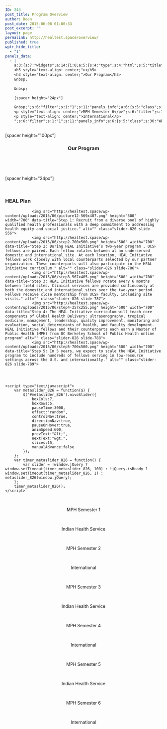 ```yaml
---
ID: 243
post_title: Program Overview
author: Deen
post_date: 2015-06-08 01:00:33
post_excerpt: ""
layout: page
permalink: http://healtest.space/overview/
published: true
wptr_hide_title:
  - "1"
panels_data:
  - |
    a:3:{s:7:"widgets";a:14:{i:0;a:5:{s:4:"type";s:4:"html";s:5:"title";s:0:"";s:4:"text";s:157:"[spacer height="100px"]
    <h5 style="text-align: center;"></h5>
    <h3 style="text-align: center;">Our Program</h3>
    &nbsp;
    
    &nbsp;
    
    [spacer height="24px"]
    
    &nbsp;";s:6:"filter";s:1:"1";s:11:"panels_info";a:6:{s:5:"class";s:30:"WP_Widget_Black_Studio_TinyMCE";s:3:"raw";b:0;s:4:"grid";i:0;s:4:"cell";i:0;s:2:"id";i:0;s:5:"style";a:3:{s:10:"background";s:7:"#127e9b";s:27:"background_image_attachment";i:811;s:18:"background_display";s:5:"cover";}}}i:1;a:3:{s:9:"slider_id";s:3:"826";s:5:"title";s:9:"HEAL Plan";s:11:"panels_info";a:6:{s:5:"class";s:17:"MetaSlider_Widget";s:3:"raw";b:0;s:4:"grid";i:0;s:4:"cell";i:1;s:2:"id";i:1;s:5:"style";a:1:{s:18:"background_display";s:4:"tile";}}}i:2;a:5:{s:4:"type";s:6:"visual";s:5:"title";s:0:"";s:4:"text";s:58:"<p> </p><p style="text-align: center;">MPH Semester 1</p>";s:6:"filter";s:1:"1";s:11:"panels_info";a:6:{s:5:"class";s:30:"WP_Widget_Black_Studio_TinyMCE";s:3:"raw";b:0;s:4:"grid";i:1;s:4:"cell";i:0;s:2:"id";i:2;s:5:"style";a:2:{s:10:"background";s:7:"#e0e0e0";s:18:"background_display";s:6:"center";}}}i:3;a:5:{s:4:"type";s:6:"visual";s:5:"title";s:0:"";s:4:"text";s:65:"<p> </p><p style="text-align: center;">Indian Health Service</p>";s:6:"filter";s:1:"1";s:11:"panels_info";a:6:{s:5:"class";s:30:"WP_Widget_Black_Studio_TinyMCE";s:3:"raw";b:0;s:4:"grid";i:1;s:4:"cell";i:0;s:2:"id";i:3;s:5:"style";a:2:{s:10:"background";s:7:"#ededed";s:18:"background_display";s:6:"center";}}}i:4;a:5:{s:4:"type";s:6:"visual";s:5:"title";s:0:"";s:4:"text";s:58:"<p> </p><p style="text-align: center;">MPH Semester 2</p>";s:6:"filter";s:1:"1";s:11:"panels_info";a:6:{s:5:"class";s:30:"WP_Widget_Black_Studio_TinyMCE";s:3:"raw";b:0;s:4:"grid";i:1;s:4:"cell";i:1;s:2:"id";i:4;s:5:"style";a:2:{s:10:"background";s:7:"#e0e0e0";s:18:"background_display";s:6:"center";}}}i:5;a:5:{s:4:"type";s:6:"visual";s:5:"title";s:0:"";s:4:"text";s:57:"<p> </p><p style="text-align: center;">International</p>";s:6:"filter";s:1:"1";s:11:"panels_info";a:6:{s:5:"class";s:30:"WP_Widget_Black_Studio_TinyMCE";s:3:"raw";b:0;s:4:"grid";i:1;s:4:"cell";i:1;s:2:"id";i:5;s:5:"style";a:2:{s:10:"background";s:7:"#ededed";s:18:"background_display";s:6:"center";}}}i:6;a:5:{s:4:"type";s:6:"visual";s:5:"title";s:0:"";s:4:"text";s:58:"<p> </p><p style="text-align: center;">MPH Semester 3</p>";s:6:"filter";s:1:"1";s:11:"panels_info";a:6:{s:5:"class";s:30:"WP_Widget_Black_Studio_TinyMCE";s:3:"raw";b:0;s:4:"grid";i:1;s:4:"cell";i:2;s:2:"id";i:6;s:5:"style";a:2:{s:10:"background";s:7:"#e0e0e0";s:18:"background_display";s:6:"center";}}}i:7;a:5:{s:4:"type";s:6:"visual";s:5:"title";s:0:"";s:4:"text";s:65:"<p> </p><p style="text-align: center;">Indian Health Service</p>";s:6:"filter";s:1:"1";s:11:"panels_info";a:6:{s:5:"class";s:30:"WP_Widget_Black_Studio_TinyMCE";s:3:"raw";b:0;s:4:"grid";i:1;s:4:"cell";i:2;s:2:"id";i:7;s:5:"style";a:2:{s:10:"background";s:7:"#ededed";s:18:"background_display";s:6:"center";}}}i:8;a:5:{s:4:"type";s:6:"visual";s:5:"title";s:0:"";s:4:"text";s:58:"<p> </p><p style="text-align: center;">MPH Semester 4</p>";s:6:"filter";s:1:"1";s:11:"panels_info";a:6:{s:5:"class";s:30:"WP_Widget_Black_Studio_TinyMCE";s:3:"raw";b:0;s:4:"grid";i:1;s:4:"cell";i:3;s:2:"id";i:8;s:5:"style";a:2:{s:10:"background";s:7:"#e0e0e0";s:18:"background_display";s:6:"center";}}}i:9;a:5:{s:4:"type";s:6:"visual";s:5:"title";s:0:"";s:4:"text";s:57:"<p> </p><p style="text-align: center;">International</p>";s:6:"filter";s:1:"1";s:11:"panels_info";a:6:{s:5:"class";s:30:"WP_Widget_Black_Studio_TinyMCE";s:3:"raw";b:0;s:4:"grid";i:1;s:4:"cell";i:3;s:2:"id";i:9;s:5:"style";a:2:{s:10:"background";s:7:"#ededed";s:18:"background_display";s:6:"center";}}}i:10;a:5:{s:4:"type";s:6:"visual";s:5:"title";s:0:"";s:4:"text";s:58:"<p> </p><p style="text-align: center;">MPH Semester 5</p>";s:6:"filter";s:1:"1";s:11:"panels_info";a:6:{s:5:"class";s:30:"WP_Widget_Black_Studio_TinyMCE";s:3:"raw";b:0;s:4:"grid";i:1;s:4:"cell";i:4;s:2:"id";i:10;s:5:"style";a:2:{s:10:"background";s:7:"#e0e0e0";s:18:"background_display";s:6:"center";}}}i:11;a:5:{s:4:"type";s:6:"visual";s:5:"title";s:0:"";s:4:"text";s:65:"<p> </p><p style="text-align: center;">Indian Health Service</p>";s:6:"filter";s:1:"1";s:11:"panels_info";a:6:{s:5:"class";s:30:"WP_Widget_Black_Studio_TinyMCE";s:3:"raw";b:0;s:4:"grid";i:1;s:4:"cell";i:4;s:2:"id";i:11;s:5:"style";a:2:{s:10:"background";s:7:"#ededed";s:18:"background_display";s:6:"center";}}}i:12;a:5:{s:4:"type";s:4:"html";s:5:"title";s:0:"";s:4:"text";s:56:"&nbsp;
    <p style="text-align: center;">MPH Semester 6</p>";s:6:"filter";s:1:"1";s:11:"panels_info";a:6:{s:5:"class";s:30:"WP_Widget_Black_Studio_TinyMCE";s:3:"raw";b:0;s:4:"grid";i:1;s:4:"cell";i:5;s:2:"id";i:12;s:5:"style";a:2:{s:10:"background";s:7:"#e0e0e0";s:18:"background_display";s:6:"center";}}}i:13;a:5:{s:4:"type";s:4:"html";s:5:"title";s:0:"";s:4:"text";s:56:"&nbsp;
    <p style="text-align: center;">International</p>
    ";s:6:"filter";s:1:"1";s:11:"panels_info";a:6:{s:5:"class";s:30:"WP_Widget_Black_Studio_TinyMCE";s:3:"raw";b:0;s:4:"grid";i:1;s:4:"cell";i:5;s:2:"id";i:13;s:5:"style";a:2:{s:10:"background";s:7:"#ededed";s:18:"background_display";s:6:"center";}}}}s:5:"grids";a:2:{i:0;a:2:{s:5:"cells";i:2;s:5:"style";a:3:{s:11:"row_stretch";s:14:"full-stretched";s:10:"background";s:7:"#ffffff";s:18:"background_display";s:4:"tile";}}i:1;a:2:{s:5:"cells";i:6;s:5:"style";a:2:{s:11:"row_stretch";s:14:"full-stretched";s:18:"background_display";s:4:"tile";}}}s:10:"grid_cells";a:8:{i:0;a:2:{s:4:"grid";i:0;s:6:"weight";d:0.313872832370000021118272570674889720976352691650390625;}i:1;a:2:{s:4:"grid";i:0;s:6:"weight";d:0.686127167630000034392878660582937300205230712890625;}i:2;a:2:{s:4:"grid";i:1;s:6:"weight";d:0.166666666666666685170383743752609007060527801513671875;}i:3;a:2:{s:4:"grid";i:1;s:6:"weight";d:0.166666666666666685170383743752609007060527801513671875;}i:4;a:2:{s:4:"grid";i:1;s:6:"weight";d:0.166666666666666685170383743752609007060527801513671875;}i:5;a:2:{s:4:"grid";i:1;s:6:"weight";d:0.166666666666666685170383743752609007060527801513671875;}i:6;a:2:{s:4:"grid";i:1;s:6:"weight";d:0.166666666666666685170383743752609007060527801513671875;}i:7;a:2:{s:4:"grid";i:1;s:6:"weight";d:0.166666666666666685170383743752609007060527801513671875;}}}
---
```

[spacer height="100px"]
<h5 style="text-align: center;"></h5>
<h3 style="text-align: center;">Our Program</h3>
&nbsp;

&nbsp;

[spacer height="24px"]

&nbsp;<h3 class="widget-title">HEAL Plan</h3><!-- meta slider -->

    
    
        
            
            
                <img src="http://healtest.space/wp-content/uploads/2015/06/picture12-569x407.png" height="500" width="700" data-title="Step 1: Recruit from a diverse pool of highly qualified health professionals with a deep commitment to addressing health equity and social justice." alt="" class="slider-826 slide-556">
                <img src="http://healtest.space/wp-content/uploads/2015/06/step2-700x500.png" height="500" width="700" data-title="Step 2: During HEAL Initiative’s two-year program , UCSF fellows are paired. Each fellow rotates between at an underserved domestic and international site. At each location, HEAL Initiative fellows work closely with local counterparts selected by our partner organization. These counterparts will also participate in the HEAL Initiative curriculum." alt="" class="slider-826 slide-786">
                <img src="http://healtest.space/wp-content/uploads/2015/06/step3-567x405.png" height="500" width="700" data-title="Step 3: HEAL Initiative fellows rotate every 6 months between field sites. Clinical services are provided continuously at both the domestic and international sites over the two-year period. Fellows receive close mentorship from UCSF faculty, including site visits." alt="" class="slider-826 slide-787">
                <img src="http://healtest.space/wp-content/uploads/2015/06/step4-357x255.png" height="500" width="700" data-title="Step 4: The HEAL Initiative curriculum will teach core components of Global Health Delivery: ultrasonography, tropical medicine, management, leadership, quality improvement, monitoring and evaluation, social determinants of health, and faculty development. HEAL Initiative fellows and their counterparts each earn a Master of Public Health (MPH) from UC Berkeley School of Public Health online program" alt="" class="slider-826 slide-788">
                <img src="http://healtest.space/wp-content/uploads/2015/06/step5-700x500.png" height="500" width="700" data-title="Step 5: In 5 years, we expect to scale the HEAL Initiative program to include hundreds of fellows serving in low-resource settings across the U.S. and internationally." alt="" class="slider-826 slide-789">
            
        
        
    
    <script type="text/javascript">
        var metaslider_826 = function($) {
            $('#metaslider_826').nivoSlider({ 
                boxCols:7,
                boxRows:5,
                pauseTime:3000,
                effect:"random",
                controlNav:true,
                directionNav:true,
                pauseOnHover:true,
                animSpeed:600,
                prevText:"&lt;",
                nextText:"&gt;",
                slices:15,
                manualAdvance:false
            });
        };
        var timer_metaslider_826 = function() {
            var slider = !window.jQuery ? window.setTimeout(timer_metaslider_826, 100) : !jQuery.isReady ? window.setTimeout(timer_metaslider_826, 1) : metaslider_826(window.jQuery);
        };
        timer_metaslider_826();
    </script>

<!--// meta slider--><p>&nbsp;</p><p style="text-align: center;">MPH Semester 1</p><p>&nbsp;</p><p style="text-align: center;">Indian Health Service</p><p>&nbsp;</p><p style="text-align: center;">MPH Semester 2</p><p>&nbsp;</p><p style="text-align: center;">International</p><p>&nbsp;</p><p style="text-align: center;">MPH Semester 3</p><p>&nbsp;</p><p style="text-align: center;">Indian Health Service</p><p>&nbsp;</p><p style="text-align: center;">MPH Semester 4</p><p>&nbsp;</p><p style="text-align: center;">International</p><p>&nbsp;</p><p style="text-align: center;">MPH Semester 5</p><p>&nbsp;</p><p style="text-align: center;">Indian Health Service</p>&nbsp;
<p style="text-align: center;">MPH Semester 6</p>&nbsp;
<p style="text-align: center;">International</p>
